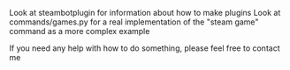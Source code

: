 
Look at steambotplugin for information about how to make plugins
Look at commands/games.py for a real implementation of the "steam game" command as a more complex example

If you need any help with how to do something, please feel free to contact me
